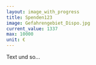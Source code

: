 ```yaml
---
layout: image_with_progress
title: Spenden123
image: Gefahrengebiet_Dispo.jpg
current_value: 1337
max: 10000
unit: €
---
```



Text und so...